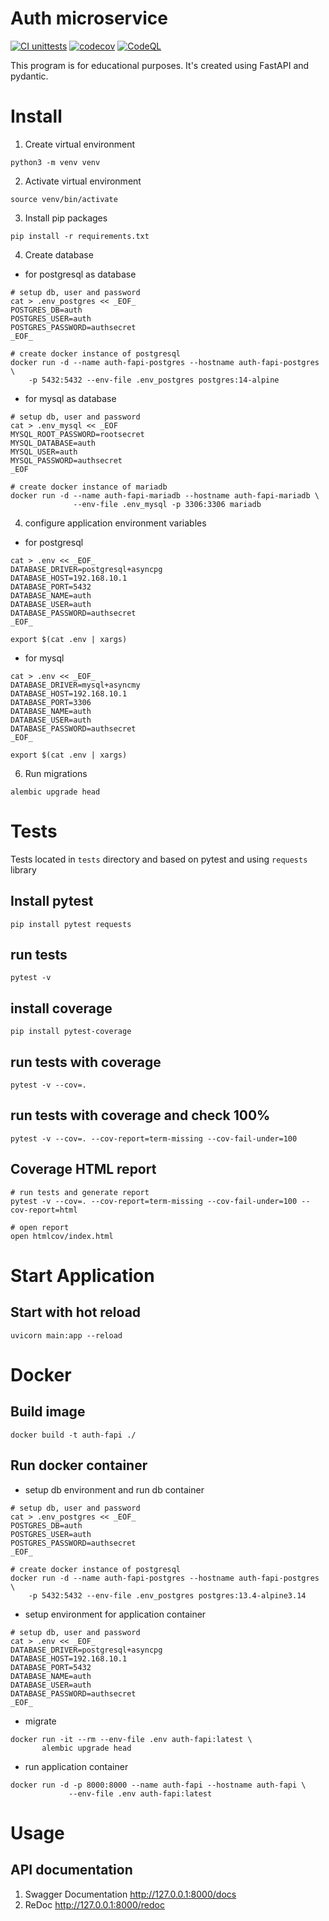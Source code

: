 # Auth microservice

[![CI unittests](https://github.com/iliadmitriev/auth-fapi/actions/workflows/python.yml/badge.svg)](https://github.com/iliadmitriev/auth-fapi/actions/workflows/python.yml)
[![codecov](https://codecov.io/gh/iliadmitriev/auth-fapi/branch/master/graph/badge.svg?token=TNU4TRP8S3)](https://codecov.io/gh/iliadmitriev/auth-fapi)
[![CodeQL](https://github.com/iliadmitriev/auth-fapi/actions/workflows/codeql-analysis.yml/badge.svg)](https://github.com/iliadmitriev/auth-fapi/actions/workflows/codeql-analysis.yml)

This program is for educational purposes. It's created using FastAPI and pydantic.

# Install

1. Create virtual environment
```shell
python3 -m venv venv
```

2. Activate virtual environment
```shell
source venv/bin/activate
```

3. Install pip packages
```shell
pip install -r requirements.txt
```

4. Create database
* for postgresql as database

```shell
# setup db, user and password
cat > .env_postgres << _EOF_
POSTGRES_DB=auth
POSTGRES_USER=auth
POSTGRES_PASSWORD=authsecret
_EOF_

# create docker instance of postgresql
docker run -d --name auth-fapi-postgres --hostname auth-fapi-postgres \
    -p 5432:5432 --env-file .env_postgres postgres:14-alpine
```

* for mysql as database

```shell
# setup db, user and password
cat > .env_mysql << _EOF
MYSQL_ROOT_PASSWORD=rootsecret
MYSQL_DATABASE=auth
MYSQL_USER=auth
MYSQL_PASSWORD=authsecret
_EOF

# create docker instance of mariadb
docker run -d --name auth-fapi-mariadb --hostname auth-fapi-mariadb \
              --env-file .env_mysql -p 3306:3306 mariadb
```

4. configure application environment variables
* for postgresql

```shell
cat > .env << _EOF_
DATABASE_DRIVER=postgresql+asyncpg
DATABASE_HOST=192.168.10.1
DATABASE_PORT=5432
DATABASE_NAME=auth
DATABASE_USER=auth
DATABASE_PASSWORD=authsecret
_EOF_

export $(cat .env | xargs)
```

* for mysql

```shell
cat > .env << _EOF_
DATABASE_DRIVER=mysql+asyncmy
DATABASE_HOST=192.168.10.1
DATABASE_PORT=3306
DATABASE_NAME=auth
DATABASE_USER=auth
DATABASE_PASSWORD=authsecret
_EOF_

export $(cat .env | xargs)
```

6. Run migrations

```shell
alembic upgrade head
```

# Tests

Tests located in `tests` directory and based on pytest and using `requests` library

## Install pytest

```shell
pip install pytest requests
```

## run tests

```shell
pytest -v
```

## install coverage

```shell
pip install pytest-coverage
```

## run tests with coverage

```shell
pytest -v --cov=.
```
## run tests with coverage and check 100%

```shell
pytest -v --cov=. --cov-report=term-missing --cov-fail-under=100
```

## Coverage HTML report

```shell
# run tests and generate report
pytest -v --cov=. --cov-report=term-missing --cov-fail-under=100 --cov-report=html

# open report
open htmlcov/index.html 
```

# Start Application

## Start with hot reload

```shell
uvicorn main:app --reload 
```

# Docker

## Build image

```shell
docker build -t auth-fapi ./
```

## Run docker container

* setup db environment and run db container

```shell
# setup db, user and password
cat > .env_postgres << _EOF_
POSTGRES_DB=auth
POSTGRES_USER=auth
POSTGRES_PASSWORD=authsecret
_EOF_

# create docker instance of postgresql
docker run -d --name auth-fapi-postgres --hostname auth-fapi-postgres \
    -p 5432:5432 --env-file .env_postgres postgres:13.4-alpine3.14
```

* setup environment for application container 

```shell
# setup db, user and password
cat > .env << _EOF_
DATABASE_DRIVER=postgresql+asyncpg
DATABASE_HOST=192.168.10.1
DATABASE_PORT=5432
DATABASE_NAME=auth
DATABASE_USER=auth
DATABASE_PASSWORD=authsecret
_EOF_
```

* migrate

```shell
docker run -it --rm --env-file .env auth-fapi:latest \
       alembic upgrade head
```

* run application container

```shell
docker run -d -p 8000:8000 --name auth-fapi --hostname auth-fapi \
             --env-file .env auth-fapi:latest
```

# Usage

## API documentation

1. Swagger Documentation http://127.0.0.1:8000/docs
2. ReDoc http://127.0.0.1:8000/redoc
